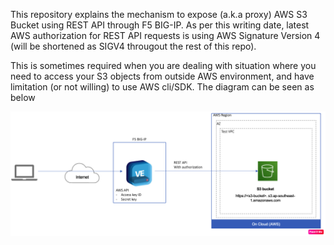 This repository explains the mechanism to expose (a.k.a proxy) AWS S3 Bucket using REST API through F5 BIG-IP.
As per this writing date, latest AWS authorization for REST API requests is using AWS Signature Version 4 (will be shortened as SIGV4 througout the rest of this repo).

This is sometimes required when you are dealing with situation where you need to access your S3 objects from outside AWS environment, and have limitation (or not willing) to use AWS cli/SDK.
The diagram can be seen as below

![alt text](https://github.com/doddywid/F5-BIG-IP-to-proxy-AWS-SIGV4-S3-REST-API-with-AWS-Signature-Version-4/blob/main/topology.png)
